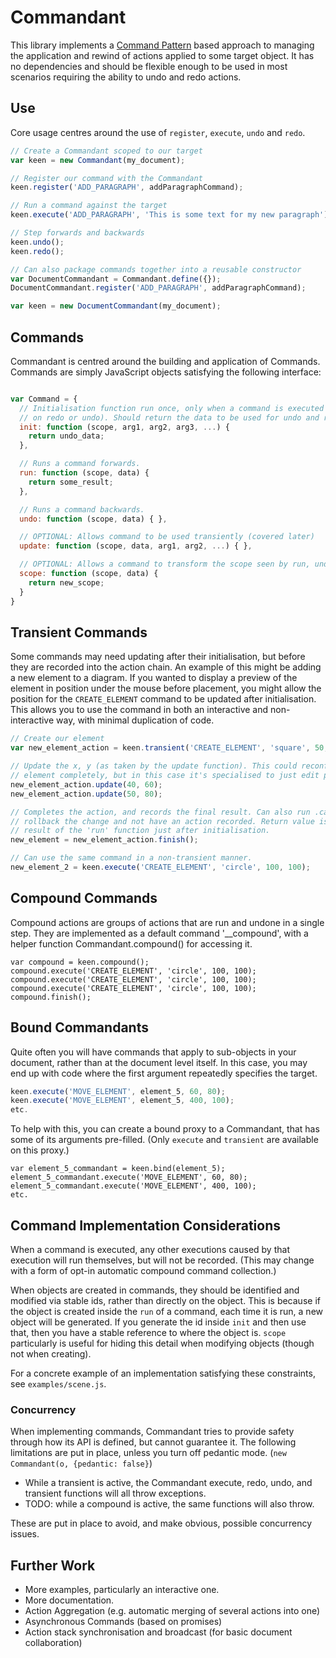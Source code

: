 # Commandant

This library implements a [Command Pattern](http://en.wikipedia.org/wiki/Command_pattern) based approach to managing the application and rewind of actions applied to some target object. It has no dependencies and should be flexible enough to be used in most scenarios requiring the ability to undo and redo actions.

## Use

Core usage centres around the use of `register`, `execute`, `undo` and `redo`.

``` javascript
// Create a Commandant scoped to our target
var keen = new Commandant(my_document);

// Register our command with the Commandant
keen.register('ADD_PARAGRAPH', addParagraphCommand);

// Run a command against the target
keen.execute('ADD_PARAGRAPH', 'This is some text for my new paragraph');

// Step forwards and backwards
keen.undo();
keen.redo();

// Can also package commands together into a reusable constructor
var DocumentCommandant = Commandant.define({});
DocumentCommandant.register('ADD_PARAGRAPH', addParagraphCommand);

var keen = new DocumentCommandant(my_document);
```

## Commands

Commandant is centred around the building and application of Commands. Commands are simply JavaScript objects satisfying the following interface:

``` javascript

var Command = {
  // Initialisation function run once, only when a command is executed (and not
  // on redo or undo). Should return the data to be used for undo and redo.
  init: function (scope, arg1, arg2, arg3, ...) {
    return undo_data;
  },

  // Runs a command forwards.
  run: function (scope, data) {
    return some_result;
  },

  // Runs a command backwards.
  undo: function (scope, data) { },

  // OPTIONAL: Allows command to be used transiently (covered later)
  update: function (scope, data, arg1, arg2, ...) { },

  // OPTIONAL: Allows a command to transform the scope seen by run, undo, update
  scope: function (scope, data) {
    return new_scope;
  }
}

```

## Transient Commands

Some commands may need updating after their initialisation, but before they are
recorded into the action chain. An example of this might be adding a new element
to a diagram. If you wanted to display a preview of the element in position
under the mouse before placement, you might allow the position for the
`CREATE_ELEMENT` command to be updated after initialisation. This allows you to
use the command in both an interactive and non-interactive way, with minimal
duplication of code.

``` javascript
// Create our element
var new_element_action = keen.transient('CREATE_ELEMENT', 'square', 50, 50);

// Update the x, y (as taken by the update function). This could reconfigure the
// element completely, but in this case it's specialised to just edit position.
new_element_action.update(40, 60);
new_element_action.update(50, 80);

// Completes the action, and records the final result. Can also run .cancel() to
// rollback the change and not have an action recorded. Return value is the
// result of the 'run' function just after initialisation.
new_element = new_element_action.finish();

// Can use the same command in a non-transient manner.
new_element_2 = keen.execute('CREATE_ELEMENT', 'circle', 100, 100);
```

## Compound Commands

Compound actions are groups of actions that are run and undone in a single step.
They are implemented as a default command '__compound', with a helper function
Commandant.compound() for accessing it.

```
var compound = keen.compound();
compound.execute('CREATE_ELEMENT', 'circle', 100, 100);
compound.execute('CREATE_ELEMENT', 'circle', 100, 100);
compound.execute('CREATE_ELEMENT', 'circle', 100, 100);
compound.finish();
```

## Bound Commandants

Quite often you will have commands that apply to sub-objects in your document,
rather than at the document level itself. In this case, you may end up with code
where the first argument repeatedly specifies the target.

``` javascript
keen.execute('MOVE_ELEMENT', element_5, 60, 80);
keen.execute('MOVE_ELEMENT', element_5, 400, 100);
etc.
```

To help with this, you can create a bound proxy to a Commandant, that has some
of its arguments pre-filled. (Only `execute` and `transient` are available on
this proxy.)

```
var element_5_commandant = keen.bind(element_5);
element_5_commandant.execute('MOVE_ELEMENT', 60, 80);
element_5_commandant.execute('MOVE_ELEMENT', 400, 100);
etc.
```

## Command Implementation Considerations

When a command is executed, any other executions caused by that execution will
run themselves, but will not be recorded. (This may change with a form of opt-in
automatic compound command collection.)

When objects are created in commands, they should be identified and modified via
stable ids, rather than directly on the object. This is because if the object is
created inside the `run` of a command, each time it is run, a new object will be
generated. If you generate the id inside `init` and then use that, then you have
a stable reference to where the object is. `scope` particularly is useful for
hiding this detail when modifying objects (though not when creating).

For a concrete example of an implementation satisfying these constraints, see
`examples/scene.js`.

### Concurrency

When implementing commands, Commandant tries to provide safety through how its
API is defined, but cannot guarantee it. The following limitations are put in
place, unless you turn off pedantic mode. (`new Commandant(o, {pedantic: false}`)

- While a transient is active, the Commandant execute, redo, undo, and transient
  functions will all throw exceptions.
- TODO: while a compound is active, the same functions will also throw.

These are put in place to avoid, and make obvious, possible concurrency issues.

## Further Work

- More examples, particularly an interactive one.
- More documentation.
- Action Aggregation (e.g. automatic merging of several actions into one)
- Asynchronous Commands (based on promises)
- Action stack synchronisation and broadcast (for basic document collaboration)
